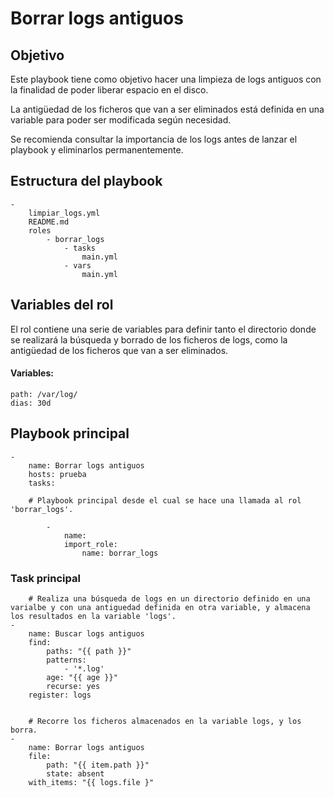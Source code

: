 # Borrar logs antiguos



## Objetivo

Este playbook tiene como objetivo hacer una limpieza de logs antiguos con la finalidad de poder liberar espacio en el disco.

La antigüedad de los ficheros que van a ser eliminados está definida en una variable para poder ser modificada según necesidad.

Se recomienda consultar la importancia de los logs antes de lanzar el playbook y eliminarlos permanentemente.

  

## Estructura del playbook

```
-
	limpiar_logs.yml
	README.md
	roles
		- borrar_logs
			- tasks
				main.yml
			- vars
				main.yml
```
  
  

## Variables del rol

El rol contiene una serie de variables para definir tanto el directorio donde se realizará la búsqueda y borrado de los ficheros de logs, como la antigüedad de los ficheros que van a ser eliminados.    


#### Variables:

  
```
path: /var/log/
dias: 30d
```

  

## Playbook principal

```
-
	name: Borrar logs antiguos
	hosts: prueba
	tasks:
	
	# Playbook principal desde el cual se hace una llamada al rol 'borrar_logs'.

		-
			name:
			import_role:
				name: borrar_logs

 ```

  

### Task principal

```
	# Realiza una búsqueda de logs en un directorio definido en una varialbe y con una antiguedad definida en otra variable, y almacena los resultados en la variable 'logs'.
-
	name: Buscar logs antiguos
	find:
		paths: "{{ path }}"
		patterns:
			- '*.log'
		age: "{{ age }}"
		recurse: yes
	register: logs

  
	# Recorre los ficheros almacenados en la variable logs, y los borra.
-
	name: Borrar logs antiguos
	file:
		path: "{{ item.path }}"
		state: absent
	with_items: "{{ logs.file }"
